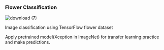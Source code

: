 ### Flower Classification

![download (7)](https://user-images.githubusercontent.com/90480106/197603322-dd81f2b5-007e-43c3-be70-29f4bdd78bb3.png)

Image classification using TensorFlow flower dataset

Apply pretrained model(Xception in ImageNet) for transfer learning practice and make predictions.
